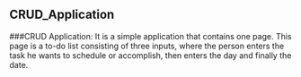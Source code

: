 ## CRUD_Application

###CRUD Application:
It is a simple application that contains one page. This page is a to-do list consisting of three inputs, where the person enters the task he wants to schedule or accomplish, then enters the day and finally the date.
